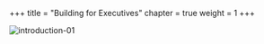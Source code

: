 +++
title = "Building for Executives"
chapter = true
weight = 1
+++

![introduction-01](/images/introduction-01.png)